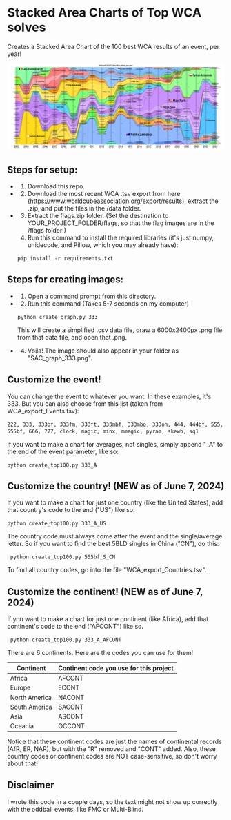 # Stacked Area Charts of Top WCA solves

Creates a Stacked Area Chart of the 100 best WCA results of an event, per year!

![a stacked area chart of the top 100 3x3 solves per year](SAC_graph_333.png)

## Steps for setup:
* 1. Download this repo.
* 2.  Download the most recent WCA .tsv export from here (https://www.worldcubeassociation.org/export/results), extract the .zip, and put the files in the /data folder.
* 3.  Extract the flags.zip folder. (Set the destination to YOUR_PROJECT_FOLDER/flags, so that the flag images are in the /flags folder!)
  4.  Run this command to install the required libraries (it's just numpy, unidecode, and Pillow, which you may already have):
     ```
     pip install -r requirements.txt
     ```

## Steps for creating images:
* 1. Open a command prompt from this directory.
* 2. Run this command (Takes 5-7 seconds on my computer)
   ```
   python create_graph.py 333
   ```
     This will create a simplified .csv data file, draw a 6000x2400px .png file from that data file, and open that .png.
  
* 4. Voila! The image should also appear in your folder as "SAC_graph_333.png".

## Customize the event!

You can change the event to whatever you want. In these examples, it's 333. But you can also choose from this list (taken from WCA_export_Events.tsv):
```
222, 333, 333bf, 333fm, 333ft, 333mbf, 333mbo, 333oh, 444, 444bf, 555, 555bf, 666, 777, clock, magic, minx, mmagic, pyram, skewb, sq1
```

If you want to make a chart for averages, not singles, simply append "_A" to the end of the event parameter, like so:
 ```
 python create_top100.py 333_A
 ```
## Customize the country!  (NEW as of June 7, 2024)

If you want to make a chart for just one country (like the United States), add that country's code to the end ("US") like so.
 ```
 python create_top100.py 333_A_US
 ```
The country code must always come after the event and the single/average letter. So if you want to find the best 5BLD singles in China ("CN"), do this:
```
 python create_top100.py 555bf_S_CN
```
To find all country codes, go into the file "WCA_export_Countries.tsv".

## Customize the continent!  (NEW as of June 7, 2024)

If you want to make a chart for just one continent (like Africa), add that continent's code to the end ("AFCONT") like so.
```
 python create_top100.py 333_A_AFCONT
```
There are 6 continents. Here are the codes you can use for them!

| Continent  | Continent code you use for this project |
| ------------- | ------------- |
| Africa  | AFCONT |
| Europe  | ECONT |
| North America  | NACONT |
| South America  | SACONT |
| Asia  | ASCONT |
| Oceania  | OCCONT |

Notice that these continent codes are just the names of continental records (AfR, ER, NAR), but with the "R" removed and "CONT" added. Also, these country codes or continent codes are NOT case-sensitive, so don't worry about that!

## Disclaimer

I wrote this code in a couple days, so the text might not show up correctly with the oddball events, like FMC or Multi-Blind.
